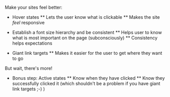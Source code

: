 Make your sites feel better:

* Hover states
** Lets the user know what is clickable
** Makes the site *feel* responsive

* Establish a font size hierarchy and be consistent
** Helps user to know what is most important on the page (subconsciously)
** Consistency helps expectations

* Giant link targets
** Makes it easier for the user to get where they want to go

But wait, there's more!

* Bonus step: Active states
** Know when they have clicked
** Know they successfully clicked it (which shouldn't be a problem if you have giant link targets ;-) )